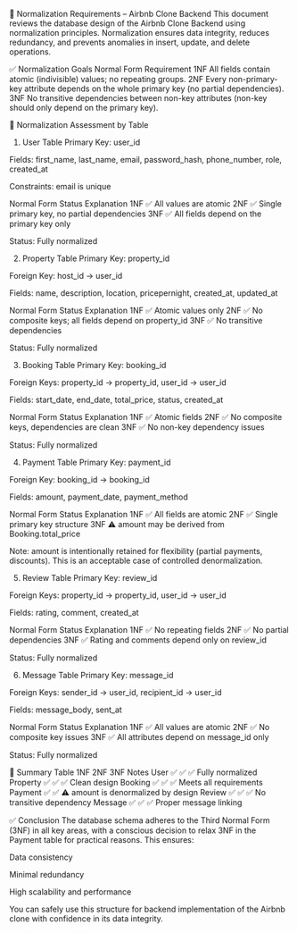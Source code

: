 🧼 Normalization Requirements – Airbnb Clone Backend
This document reviews the database design of the Airbnb Clone Backend using normalization principles. Normalization ensures data integrity, reduces redundancy, and prevents anomalies in insert, update, and delete operations.

✅ Normalization Goals
Normal Form	Requirement
1NF	All fields contain atomic (indivisible) values; no repeating groups.
2NF	Every non-primary-key attribute depends on the whole primary key (no partial dependencies).
3NF	No transitive dependencies between non-key attributes (non-key should only depend on the primary key).

🧩 Normalization Assessment by Table
1. User Table
Primary Key: user_id

Fields: first_name, last_name, email, password_hash, phone_number, role, created_at

Constraints: email is unique

Normal Form	Status	Explanation
1NF	✅	All values are atomic
2NF	✅	Single primary key, no partial dependencies
3NF	✅	All fields depend on the primary key only

Status: Fully normalized

2. Property Table
Primary Key: property_id

Foreign Key: host_id → user_id

Fields: name, description, location, pricepernight, created_at, updated_at

Normal Form	Status	Explanation
1NF	✅	Atomic values only
2NF	✅	No composite keys; all fields depend on property_id
3NF	✅	No transitive dependencies

Status: Fully normalized

3. Booking Table
Primary Key: booking_id

Foreign Keys: property_id → property_id, user_id → user_id

Fields: start_date, end_date, total_price, status, created_at

Normal Form	Status	Explanation
1NF	✅	Atomic fields
2NF	✅	No composite keys, dependencies are clean
3NF	✅	No non-key dependency issues

Status: Fully normalized

4. Payment Table
Primary Key: payment_id

Foreign Key: booking_id → booking_id

Fields: amount, payment_date, payment_method

Normal Form	Status	Explanation
1NF	✅	All fields are atomic
2NF	✅	Single primary key structure
3NF	⚠️	amount may be derived from Booking.total_price

Note: amount is intentionally retained for flexibility (partial payments, discounts). This is an acceptable case of controlled denormalization.

5. Review Table
Primary Key: review_id

Foreign Keys: property_id → property_id, user_id → user_id

Fields: rating, comment, created_at

Normal Form	Status	Explanation
1NF	✅	No repeating fields
2NF	✅	No partial dependencies
3NF	✅	Rating and comments depend only on review_id

Status: Fully normalized

6. Message Table
Primary Key: message_id

Foreign Keys: sender_id → user_id, recipient_id → user_id

Fields: message_body, sent_at

Normal Form	Status	Explanation
1NF	✅	All values are atomic
2NF	✅	No composite key issues
3NF	✅	All attributes depend on message_id only

Status: Fully normalized

📝 Summary
Table	1NF	2NF	3NF	Notes
User	✅	✅	✅	Fully normalized
Property	✅	✅	✅	Clean design
Booking	✅	✅	✅	Meets all requirements
Payment	✅	✅	⚠️	amount is denormalized by design
Review	✅	✅	✅	No transitive dependency
Message	✅	✅	✅	Proper message linking

✅ Conclusion
The database schema adheres to the Third Normal Form (3NF) in all key areas, with a conscious decision to relax 3NF in the Payment table for practical reasons. This ensures:

Data consistency

Minimal redundancy

High scalability and performance

You can safely use this structure for backend implementation of the Airbnb clone with confidence in its data integrity.

